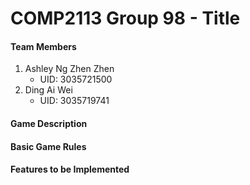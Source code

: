 # COMP2113 Group 98 - Title

#### Team Members
1. Ashley Ng Zhen Zhen 
   - UID: 3035721500
2. Ding Ai Wei
   - UID: 3035719741
#### Game Description 

#### Basic Game Rules 

#### Features to be Implemented

